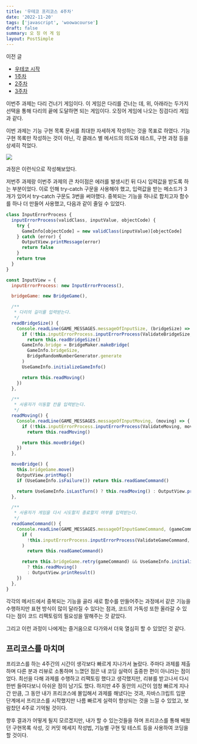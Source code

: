 ```yaml
---
title: '우테코 프리코스 4주차'
date: '2022-11-20'
tags: ['javascript', 'woowacourse']
draft: false
summary: 오 징 어 게 임
layout: PostSimple
---
```


이전 글

- [우테코 시작](https://chanwoong1.github.io/blog/woowacourse/precourse_main)
- [1주차](https://chanwoong1.github.io/blog/woowacourse/precourse_week1)
- [2주차](https://chanwoong1.github.io/blog/woowacourse/precourse_week2)
- [3주차](https://chanwoong1.github.io/blog/woowacourse/precourse_week3)

이번주 과제는 다리 건너기 게임이다. 이 게임은 다리를 건너는 데, 위, 아래라는 두가지 선택을 통해 다리의 끝에 도달하면 되는 게임이다. 오징어 게임에 나오는 징검다리 게임과 같다.

이번 과제는 기능 구현 목록 문서를 최대한 자세하게 작성하는 것을 목표로 하였다. 기능 구현 목록만 작성하는 것이 아닌, 각 클래스 별 메서드의 의도와 테스트, 구현 과정 등을 상세히 적었다.

[![](https://mermaid.ink/img/pako:eNp1U8tKw1AQ_ZXhrlVQdxUEbetKN7pMXFyaVAt9EVOkVKFqBbEVFRQfJLX47CKL9KGk4BflTv7BSZvUV3pXuTNzzpwzk1thqYKishgDSGcLu6ltrumwur4g54HOkrRULM4Us7wsy3msG9i8BGE57rsF-GGI1svm9PQi7AE2j-nyO0XhZUnUn8WrBa7joNkPyjYD8mXCToLGJaoX53fedQtw4EQg_a5Gy7tvY60DbreKhxaFkrMS3lyIBwuEbeCRGSLihEiMOQ2f0x008K0KocJOX9ROXMcmLtvtfYb-Anwi6DgkAKw_e422P5KmFTUVX4j0nfNuB2hWAR-PxVPjj5VkOMCwGGst78ikFgaF43-qIgzPRxv2ESuS221gs0acHbf3DnhjiQ9ybJ9Hm0zOfosZbYVW-GOAExTMTVAw959t7Gf-fy4ZdoJRThyYwYpGuxGnVyDO7LGZ4YBW2BTLqVqOZxT6hys-g8z0bTWnyixGn4qa5qWsLjM5v0-lvKQXNsr5FIvpWkmdYqWiwnU1keFbGs-xWJpndyiqKhm9oK2N3sXweex_AVSrg6o?type=png)](https://mermaid.live/edit#pako:eNp1U8tKw1AQ_ZXhrlVQdxUEbetKN7pMXFyaVAt9EVOkVKFqBbEVFRQfJLX47CKL9KGk4BflTv7BSZvUV3pXuTNzzpwzk1thqYKishgDSGcLu6ltrumwur4g54HOkrRULM4Us7wsy3msG9i8BGE57rsF-GGI1svm9PQi7AE2j-nyO0XhZUnUn8WrBa7joNkPyjYD8mXCToLGJaoX53fedQtw4EQg_a5Gy7tvY60DbreKhxaFkrMS3lyIBwuEbeCRGSLihEiMOQ2f0x008K0KocJOX9ROXMcmLtvtfYb-Anwi6DgkAKw_e422P5KmFTUVX4j0nfNuB2hWAR-PxVPjj5VkOMCwGGst78ikFgaF43-qIgzPRxv2ESuS221gs0acHbf3DnhjiQ9ybJ9Hm0zOfosZbYVW-GOAExTMTVAw959t7Gf-fy4ZdoJRThyYwYpGuxGnVyDO7LGZ4YBW2BTLqVqOZxT6hys-g8z0bTWnyixGn4qa5qWsLjM5v0-lvKQXNsr5FIvpWkmdYqWiwnU1keFbGs-xWJpndyiqKhm9oK2N3sXweex_AVSrg6o)

과정은 이런식으로 작성해보았다.

저번주 과제랑 이번주 과제의 큰 차이점은 에러를 발생시킨 뒤 다시 입력값을 받도록 하는 부분이었다. 이로 인해 try-catch 구문을 사용해야 했고, 입력값을 받는 메소드가 3개가 있어서 try-catch 구문도 3번을 써야했다. 중복되는 기능을 하나로 합치고자 함수를 하나 더 만들어 사용했고, 다음과 같이 줄일 수 있었다.

```js
class InputErrorProcess {
  inputErrorProcess(validClass, inputValue, objectCode) {
    try {
      GameInfo[objectCode] = new validClass(inputValue)[objectCode]
    } catch (error) {
      OutputView.printMessage(error)
      return false
    }
    return true
  }
}

const InputView = {
  inputErrorProcess: new InputErrorProcess(),

  bridgeGame: new BridgeGame(),

  /**
   * 다리의 길이를 입력받는다.
   */
  readBridgeSize() {
    Console.readLine(GAME_MESSAGES.messageOfInputSize, (bridgeSize) => {
      if (!this.inputErrorProcess.inputErrorProcess(ValidateBridgeSize, bridgeSize, 'bridgeSize'))
        return this.readBridgeSize()
      GameInfo.bridge = BridgeMaker.makeBridge(
        GameInfo.bridgeSize,
        BridgeRandomNumberGenerator.generate
      )
      UseGameInfo.initializeGameInfo()

      return this.readMoving()
    })
  },

  /**
   * 사용자가 이동할 칸을 입력받는다.
   */
  readMoving() {
    Console.readLine(GAME_MESSAGES.messageOfInputMoving, (moving) => {
      if (!this.inputErrorProcess.inputErrorProcess(ValidateMoving, moving, 'moving'))
        return this.readMoving()

      return this.moveBridge()
    })
  },

  moveBridge() {
    this.bridgeGame.move()
    OutputView.printMap()
    if (UseGameInfo.isFailure()) return this.readGameCommand()

    return UseGameInfo.isLastTurn() ? this.readMoving() : OutputView.printSuccess()
  },

  /**
   * 사용자가 게임을 다시 시도할지 종료할지 여부를 입력받는다.
   */
  readGameCommand() {
    Console.readLine(GAME_MESSAGES.messageOfInputGameCommand, (gameCommand) => {
      if (
        !this.inputErrorProcess.inputErrorProcess(ValidateGameCommand, gameCommand, 'gameCommand')
      )
        return this.readGameCommand()

      return this.bridgeGame.retry(gameCommand) && UseGameInfo.initializeGameInfo()
        ? this.readMoving()
        : OutputView.printResult()
    })
  },
}
```

각각의 메서드에서 중복되는 기능을 골라 새로 함수를 만들어주는 과정에서 같은 기능을 수행하지만 표현 방식이 많이 달라질 수 있다는 점과, 코드의 가독성 또한 올라갈 수 있다는 점이 코드 리팩토링의 필요성을 말해주는 것 같았다.

그리고 이런 과정이 나에게는 즐거움으로 다가와서 더욱 열심히 할 수 있었던 것 같다.

## 프리코스를 마치며

프리코스를 하는 4주간의 시간이 생각보다 빠르게 지나가서 놀랐다. 주마다 과제를 제출하며 다른 분과 리뷰로 소통하며 느꼈던 점은 내 코딩 실력이 출중한 편이 아니라는 점이었다. 최선을 다해 과제를 수행하고 리팩토링 했다고 생각했지만, 리뷰를 받고나서 다시 한번 들여다보니 아쉬운 점이 남기도 했다. 하지만 4주 동안의 시간이 엄청 빠르게 지나간 만큼, 그 동안 내가 프리코스에 몰입해서 과제를 해냈다는 것과, 자바스크립트 입문 단계에서 프리코스를 시작했지만 나름 빠르게 실력이 향상되는 것을 느낄 수 있었고, 보람찼던 4주로 기억될 것이다.

향후 결과가 어떻게 될지 모르겠지만, 내가 할 수 있는것들을 하며 프리코스를 통해 배웠던 구현목록 삭성, 깃 커밋 메세지 작성법, 기능별 구현 및 테스트 등을 사용하여 코딩을 할 것이다.
